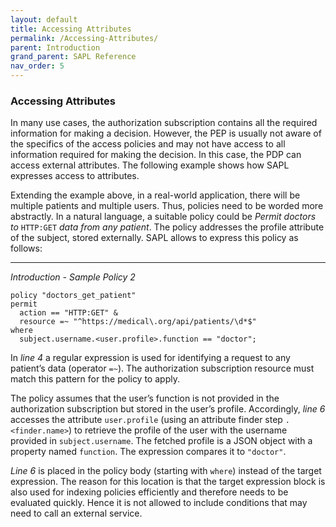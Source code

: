 ```yaml
---
layout: default
title: Accessing Attributes
permalink: /Accessing-Attributes/
parent: Introduction
grand_parent: SAPL Reference
nav_order: 5
---
```


### Accessing Attributes

In many use cases, the authorization subscription contains all the required information for making a decision. However, the PEP is usually not aware of the specifics of the access policies and may not have access to all information required for making the decision. In this case, the PDP can access external attributes. The following example shows how SAPL expresses access to attributes.

Extending the example above, in a real-world application, there will be multiple patients and multiple users. Thus, policies need to be worded more abstractly. In a natural language, a suitable policy could be *Permit doctors to* `HTTP:GET` *data from any patient*. The policy addresses the profile attribute of the subject, stored externally. SAPL allows to express this policy as follows:

---

*Introduction - Sample Policy 2*

```asciidoc
policy "doctors_get_patient"
permit
  action == "HTTP:GET" &
  resource =~ "^https://medical\.org/api/patients/\d*$"
where
  subject.username.<user.profile>.function == "doctor";
```

In *line 4* a regular expression is used for identifying a request to any patient’s data (operator `=~`). The authorization subscription resource must match this pattern for the policy to apply.

The policy assumes that the user’s function is not provided in the authorization subscription but stored in the user’s profile. Accordingly, *line 6* accesses the attribute `user.profile` (using an attribute finder step `.<finder.name>`) to retrieve the profile of the user with the username provided in `subject.username`. The fetched profile is a JSON object with a property named `function`. The expression compares it to `"doctor"`.

*Line 6* is placed in the policy body (starting with `where`) instead of the target expression. The reason for this location is that the target expression block is also used for indexing policies efficiently and therefore needs to be evaluated quickly. Hence it is not allowed to include conditions that may need to call an external service.